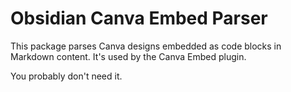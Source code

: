 # Obsidian Canva Embed Parser

This package parses Canva designs embedded as code blocks in Markdown content. It's used by the Canva Embed plugin.

You probably don't need it.
